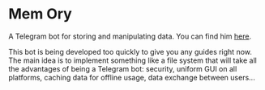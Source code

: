 # Mem Ory
A Telegram bot for storing and manipulating data. You can find him [here](https://t.me/mem_ory_already_taken_why_bot).

This bot is being developed too quickly to give you any guides right now. The main idea is to implement something like a file system that will take all the advantages of being a Telegram bot: security, uniform GUI on all platforms, caching data for offline usage, data exchange between users... 